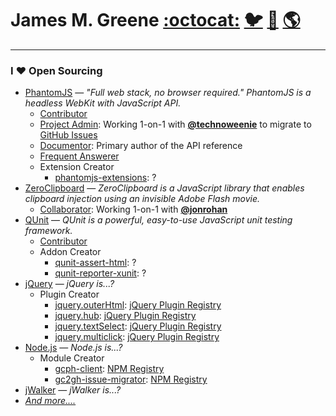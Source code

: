 # James M. Greene  [:octocat:][me/gh] [:bird:][me/t] [:e-mail:][me/email] [:earth_americas:][me/site]  

---

### I :heart: Open Sourcing
 - [PhantomJS][pjs/site] &mdash; _"Full web stack, no browser required." PhantomJS is a headless WebKit with JavaScript API._
    - [Contributor][pjs/repo]
    - [Project Admin][pjs/gc-issues]: Working 1-on-1 with [**@technoweenie**][gh/rick] to migrate to [GitHub Issues][pjs/gh-issues]
    - [Documentor][pjs/api]: Primary author of the API reference
    - [Frequent Answerer][pjs/forum]
    - Extension Creator
       - [phantomjs-extensions][pjs/extensions]:  ?
 - [ZeroClipboard][zc/site] &mdash; _ZeroClipboard is a JavaScript library that enables clipboard injection using an invisible Adobe Flash movie._
    - [Collaborator][zc/repo]: Working 1-on-1 with [**@jonrohan**][gh/jon]
 - [QUnit][qu/site] &mdash; _QUnit is a powerful, easy-to-use JavaScript unit testing framework._
    - [Contributor][qu/repo]
    - Addon Creator
       - [qunit-assert-html][qu/addon-assert-html]: ?
       - [qunit-reporter-xunit][qu/addon-reporter-xunit]: ?
 - [jQuery][jq/site] &mdash; _jQuery is...?_
    - Plugin Creator
       - [jquery.outerHtml][jq/outerHtml/repo]: [jQuery Plugin Registry][jq/outerHtml/reg]
       - [jquery.hub][jq/hub/repo]: [jQuery Plugin Registry][jq/hub/reg]
       - [jquery.textSelect][jq/textSelect/repo]: [jQuery Plugin Registry][jq/textSelect/reg]
       - [jquery.multiclick][jq/multiclick/repo]: [jQuery Plugin Registry][jq/multiclick/reg]
 - [Node.js][node/site] &mdash; _Node.js is...?_
    - Module Creator
       - [gcph-client][node/gcph-client/repo]: [NPM Registry][node/gcph-client/reg]
       - [gc2gh-issue-migrator][node/gc2gh-issue-migrator/repo]: [NPM Registry][node/gc2gh-issue-migrator/reg]
 - [jWalker][other/jWalker/repo] &mdash; _jWalker is...?_
 - [_And more...._][me/gh]


[me/gh]: http://github.com/JamesMGreene
[me/t]: http://twitter.com/_JamesMGreene
[me/email]: mailto:james.m.greene@gmail.com
[me/site]: http://jamesgreene.net/
[gh/rick]: https://github.com/technoweenie
[gh/jon]: https://github.com/jonrohan
[pjs/site]: https://phantomjs.org/
[pjs/repo]: https://github.com/ariya/phantomjs
[pjs/gc-issues]: https://code.google.com/p/phantomjs/issues/list
[pjs/gh-issues]: https://github.com/ariya/phantomjs/issues
[pjs/api]: https://github.com/ariya/phantomjs/wiki/API-Reference
[pjs/forum]: https://groups.google.com/d/forum/phantomjs
[pjs/extensions]: https://github.com/JamesMGreene/phantomjs-extensions
[zc/site]: http://jonrohan.github.com/ZeroClipboard/
[zc/repo]: https://github.com/jonrohan/ZeroClipboard
[qu/site]: http://qunitjs.com/
[qu/repo]: https://github.com/jquery/qunit
[qu/addon-assert-html]: https://github.com/JamesMGreene/qunit-assert-html
[qu/addon-reporter-xunit]: https://github.com/JamesMGreene/qunit-reporter-xunit
[jq/site]: http://jquery.com/
[jq/outerHtml/repo]: https://github.com/JamesMGreene/jquery.outerHtml
[jq/outerHtml/reg]: http://plugins.jquery.com/outerHtml/
[jq/hub/repo]: https://github.com/JamesMGreene/jquery.hub
[jq/hub/reg]: http://plugins.jquery.com/hub/
[jq/textSelect/repo]: https://github.com/JamesMGreene/jquery.textSelect
[jq/textSelect/reg]: http://plugins.jquery.com/textSelect/
[jq/multiclick/repo]: https://github.com/JamesMGreene/jquery.multiclick
[jq/multiclick/reg]: http://plugins.jquery.com/multiclick/
[node/site]: http://nodejs.org/
[node/gcph-client/repo]: https://github.com/JamesMGreene/node-gcph-client
[node/gcph-client/reg]: https://npmjs.org/package/gcph-client
[node/gc2gh-issue-migrator/repo]: https://github.com/JamesMGreene/gc2gh-issue-migrator
[node/gc2gh-issue-migrator/reg]: https://npmjs.org/package/gc2gh-issue-migrator
[other/jWalker/repo]: https://github.com/JamesMGreene/jWalker
[other/jWalker/site]: http://jamesmgreene.github.com/jWalker

